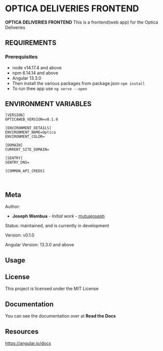 # OPTICA DELIVERIES FRONTEND

**OPTICA DELIVERIES FRONTEND** This is a frontend(web app) for the Optica Deliveries 

## REQUIREMENTS
### Prerequisites
* node v14.17.4 and above
* npm 6.14.14 and above
* Angular 13.3.0
* Then install the various packages from package.json `npm install`
* To run thee app use `ng serve --open`

## ENVIRONMENT VARIABLES
```
[VERSION]
OPTICAWEB_VERSION=v0.1.0

[ENVIRONMENT_DETAILS]
ENVIRONMENT_NAME=Optica
ENVIRONMENT_COLOR=

[DOMAIN]
CURRENT_SITE_DOMAIN=

[SENTRY]
SENTRY_DNS=

[COMMON_API_CREDS]



```

Meta
----
Author:
   * **Joseph Wambua** - *Initial work* - [mutuajoseph](https://github.com/mutuajoseph)


Status:
    maintained, and is currently in development

Version:
    v0.1.0

Angular Version:
    13.3.0 and above


Usage
-----


## License
This project is licensed under the MIT License

Documentation
-------------
You can see the documentation over at **Read the Docs**

Resources
-------------
https://angular.io/docs
